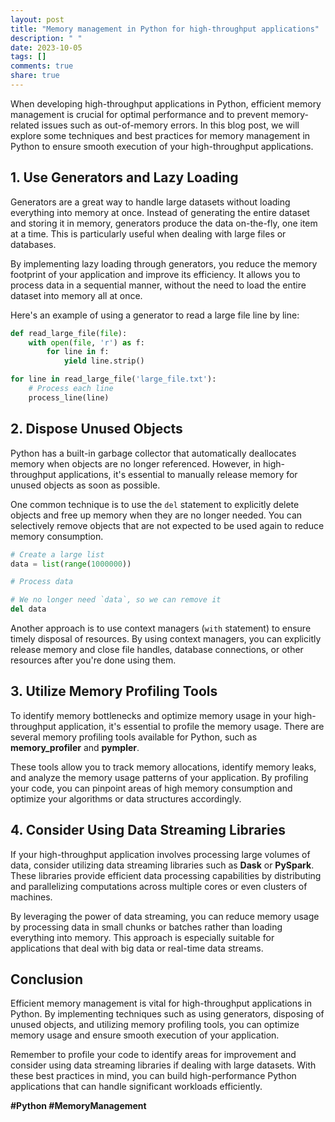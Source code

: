 ```yaml
---
layout: post
title: "Memory management in Python for high-throughput applications"
description: " "
date: 2023-10-05
tags: []
comments: true
share: true
---
```


When developing high-throughput applications in Python, efficient memory management is crucial for optimal performance and to prevent memory-related issues such as out-of-memory errors. In this blog post, we will explore some techniques and best practices for memory management in Python to ensure smooth execution of your high-throughput applications.

## 1. Use Generators and Lazy Loading

Generators are a great way to handle large datasets without loading everything into memory at once. Instead of generating the entire dataset and storing it in memory, generators produce the data on-the-fly, one item at a time. This is particularly useful when dealing with large files or databases.

By implementing lazy loading through generators, you reduce the memory footprint of your application and improve its efficiency. It allows you to process data in a sequential manner, without the need to load the entire dataset into memory all at once.

Here's an example of using a generator to read a large file line by line:

```python
def read_large_file(file):
    with open(file, 'r') as f:
        for line in f:
            yield line.strip()

for line in read_large_file('large_file.txt'):
    # Process each line
    process_line(line)
```

## 2. Dispose Unused Objects

Python has a built-in garbage collector that automatically deallocates memory when objects are no longer referenced. However, in high-throughput applications, it's essential to manually release memory for unused objects as soon as possible.

One common technique is to use the `del` statement to explicitly delete objects and free up memory when they are no longer needed. You can selectively remove objects that are not expected to be used again to reduce memory consumption.

```python
# Create a large list
data = list(range(1000000))

# Process data

# We no longer need `data`, so we can remove it
del data
```

Another approach is to use context managers (`with` statement) to ensure timely disposal of resources. By using context managers, you can explicitly release memory and close file handles, database connections, or other resources after you're done using them.

## 3. Utilize Memory Profiling Tools

To identify memory bottlenecks and optimize memory usage in your high-throughput application, it's essential to profile the memory usage. There are several memory profiling tools available for Python, such as **memory_profiler** and **pympler**.

These tools allow you to track memory allocations, identify memory leaks, and analyze the memory usage patterns of your application. By profiling your code, you can pinpoint areas of high memory consumption and optimize your algorithms or data structures accordingly.

## 4. Consider Using Data Streaming Libraries

If your high-throughput application involves processing large volumes of data, consider utilizing data streaming libraries such as **Dask** or **PySpark**. These libraries provide efficient data processing capabilities by distributing and parallelizing computations across multiple cores or even clusters of machines.

By leveraging the power of data streaming, you can reduce memory usage by processing data in small chunks or batches rather than loading everything into memory. This approach is especially suitable for applications that deal with big data or real-time data streams.

## Conclusion

Efficient memory management is vital for high-throughput applications in Python. By implementing techniques such as using generators, disposing of unused objects, and utilizing memory profiling tools, you can optimize memory usage and ensure smooth execution of your application.

Remember to profile your code to identify areas for improvement and consider using data streaming libraries if dealing with large datasets. With these best practices in mind, you can build high-performance Python applications that can handle significant workloads efficiently.

**#Python #MemoryManagement**
